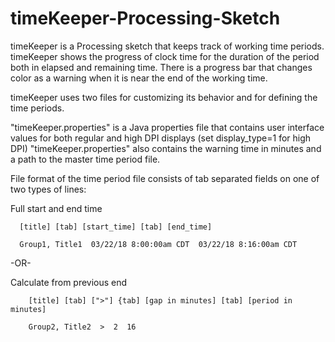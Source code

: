 # timeKeeper-Processing-Sketch

timeKeeper is a Processing sketch that keeps track of working time periods.
timeKeeper shows the progress of clock time for the duration of the period both in elapsed and remaining time.
There is a progress bar that changes color as a warning when it is near the end of the working time.
  
timeKeeper uses two files for customizing its behavior and for defining the time periods.

"timeKeeper.properties" is a Java properties file that contains user interface values for both regular and high DPI displays
    (set display_type=1 for high DPI)
"timeKeeper.properties" also contains the warning time in minutes and a path to the master time period file.

File format of the time period file consists of tab separated fields on one of two types of lines:

   Full start and end time

      [title] [tab] [start_time] [tab] [end_time]

      Group1, Title1  03/22/18 8:00:00am CDT  03/22/18 8:16:00am CDT

   -OR-

   Calculate from previous end

        [title] [tab] [">"] {tab] [gap in minutes] [tab] [period in minutes]

        Group2, Title2  >  2  16
